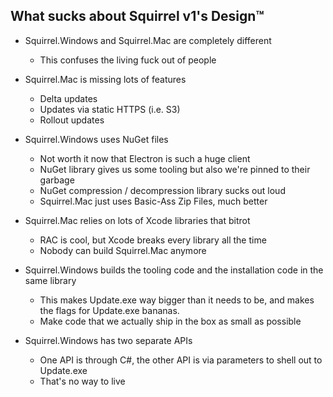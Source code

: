 ## What sucks about Squirrel v1's Design™

* Squirrel.Windows and Squirrel.Mac are completely different
  - This confuses the living fuck out of people

* Squirrel.Mac is missing lots of features
  - Delta updates
  - Updates via static HTTPS (i.e. S3)
  - Rollout updates 

* Squirrel.Windows uses NuGet files
  - Not worth it now that Electron is such a huge client
  - NuGet library gives us some tooling but also we're pinned to their garbage
  - NuGet compression / decompression library sucks out loud
  - Squirrel.Mac just uses Basic-Ass Zip Files, much better

* Squirrel.Mac relies on lots of Xcode libraries that bitrot
  - RAC is cool, but Xcode breaks every library all the time
  - Nobody can build Squirrel.Mac anymore

* Squirrel.Windows builds the tooling code and the installation code in the same library
  - This makes Update.exe way bigger than it needs to be, and makes the flags for Update.exe bananas.
  - Make code that we actually ship in the box as small as possible

* Squirrel.Windows has two separate APIs
  - One API is through C#, the other API is via parameters to shell out to Update.exe
  - That's no way to live
